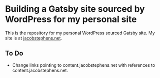 # Building a Gatsby site sourced by WordPress for my personal site
This is the repository for my personal WordPress sourced Gatsby site. My site is at [jacobstephens.net](https://jacobstephens.net).

## To Do
- Change links pointing to content.jacobstephens.net with references to content.jacobstephens.net.
